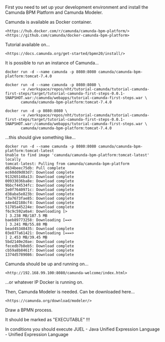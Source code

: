 First you need to set up your development environment and install the Camunda BPM Platform and Camunda Modeler.

Camunda is available as Docker container.

	<https://hub.docker.com/r/camunda/camunda-bpm-platform/>
	<https://github.com/camunda/docker-camunda-bpm-platform>
	
Tutorial available on...

	<https://docs.camunda.org/get-started/bpmn20/install/>

It is possible to run an instance of Camunda...

	docker run -d --name camunda -p 8080:8080 camunda/camunda-bpm-platform:tomcat-7.4.0
	
	docker run -d --name camunda -p 8080:8080 \
           -v /workspace/repos/nht/tutorial-camunda/tutorial-camunda-first-steps/target/tutorial-camunda-first-steps-0.0.1-SNAPSHOT.war:/camunda/webapps/tutorial-camunda-first-steps.war \
           camunda/camunda-bpm-platform:tomcat-7.4.0
           
	docker run -d -p 8080:8080 \
           -v /workspace/repos/nht/tutorial-camunda/tutorial-camunda-first-steps/target/tutorial-camunda-first-steps-0.0.1-SNAPSHOT.war:/camunda/webapps/tutorial-camunda-first-steps.war \
           camunda/camunda-bpm-platform:tomcat-7.4.0           
	
...this should give something like...

	docker run -d --name camunda -p 8080:8080 camunda/camunda-bpm-platform:tomcat-latest
	Unable to find image 'camunda/camunda-bpm-platform:tomcat-latest' locally
	tomcat-latest: Pulling from camunda/camunda-bpm-platform
	d634beec75db: Pull complete
	ec60dd9d03d7: Download complete
	913265148a13: Download complete
	00933036ba8e: Download complete
	9bbcf44534fc: Download complete
	2e0f7640971c: Download complete
	d38aba5e823b: Download complete
	f3a7673fae85: Download complete
	a4e4d2188cf4: Download complete
	51785a45224e: Download complete
	f6c9c592a0a4: Downloading [>                                                  ] 3.238 MB/187.5 MB
	baeb89773258: Downloading [==>                                                ] 3.241 MB/55.88 MB
	bead45348435: Download complete
	03e877a61421: Downloading [===>                                               ] 2.453 MB/39.45 MB
	5bd2140e20ae: Download complete
	fecedb7b8eb5: Download complete
	cb59a8b8461f: Download complete
	1374d5789086: Download complete
	
Camunda should be up and running on...

	<http://192.168.99.100:8080/camunda-welcome/index.html>
	
...or whatever IP Docker is running on.

Then, Camunda Modeler is needed. Can be downloaded here...

	<https://camunda.org/download/modeler/>
	
Draw a BPMN process.

It should be marked as "EXECUTABLE" !!!

In conditions you should execute JUEL - Java Unified Expression Language - Unified Expression Language

		